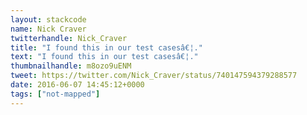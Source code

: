 ```yaml
---
layout: stackcode
name: Nick Craver
twitterhandle: Nick_Craver
title: "I found this in our test casesâ€¦."
text: "I found this in our test casesâ€¦."
thumbnailhandle: m8ozo9uENM
tweet: https://twitter.com/Nick_Craver/status/740147594379288577
date: 2016-06-07 14:45:12+0000
tags: ["not-mapped"]
---
```


